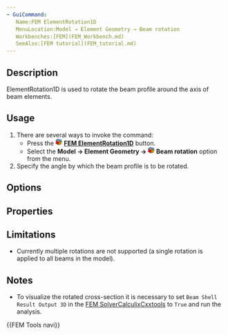 ```yaml
---
- GuiCommand:
   Name:FEM ElementRotation1D
   MenuLocation:Model → Element Geometry → Beam rotation
   Workbenches:[FEM](FEM_Workbench.md)
   SeeAlso:[FEM tutorial](FEM_tutorial.md)
---
```


## Description

ElementRotation1D is used to rotate the beam profile around the axis of beam elements.

## Usage

1.  There are several ways to invoke the command:
    -   Press the **<img src="images/FEM_ElementRotation1D.svg" width=16px> [FEM ElementRotation1D](FEM_ElementRotation1D.md)** button.
    -   Select the **Model → Element Geometry → <img src="images/FEM_ElementRotation1D.svg" width=16px> Beam rotation** option from the menu.
2.  Specify the angle by which the beam profile is to be rotated.

## Options

## Properties

## Limitations

-   Currently multiple rotations are not supported (a single rotation is applied to all beams in the model).

## Notes

-   To visualize the rotated cross-section it is necessary to set `Beam Shell Result Output 3D` in the [FEM SolverCalculixCxxtools](FEM_SolverCalculixCxxtools.md) to `True` and run the analysis.




 {{FEM Tools navi}} 
